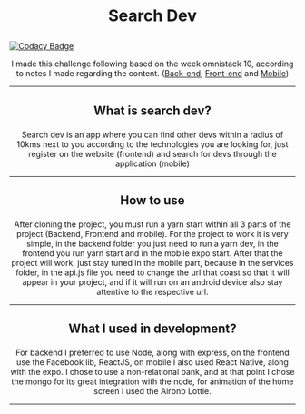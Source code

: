 <h1 align="center">
  <p>Search Dev</p>
</h1>

[![Codacy Badge](https://api.codacy.com/project/badge/Grade/e5ac3515f2e8424b9189c4d9360e0b05)](https://app.codacy.com/manual/lineuxyz/dev-search?utm_source=github.com&utm_medium=referral&utm_content=lineuxyz/dev-search&utm_campaign=Badge_Grade_Dashboard)

<p align="center">I made this challenge following based on the week omnistack 10, according to notes I made regarding the content. (<a href="#gear-back-end">Back-end</a>, <a href="gear-front-end">Front-end</a> and <a href="gear-mobile">Mobile</a>)</p>

---

<h2 align="center">
  <p>What is search dev?</p>
</h2>

<p align="center">Search dev is an app where you can find other devs within a radius of 10kms next to you according to the technologies you are looking for, just register on the website (frontend) and search for devs through the application (mobile)
</p>

---

<h2 align="center">
  <p>How to use</p>
</h2>

<p align="center">After cloning the project, you must run a yarn start within all 3 parts of the project (Backend, Frontend and mobile). For the project to work it is very simple, in the backend folder you just need to run a yarn dev, in the frontend you run yarn start and in the mobile expo start. After that the project will work, just stay tuned in the mobile part, because in the services folder, in the api.js file you need to change the url that coast so that it will appear in your project, and if it will run on an android device also stay attentive to the respective url.</p>

---

<h2 align="center">
  <p>What I used in development?
</p>
</h2>

<p align="center">For backend I preferred to use Node, along with express, on the frontend use the Facebook lib, ReactJS, on mobile I also used React Native, along with the expo. I chose to use a non-relational bank, and at that point I chose the mongo for its great integration with the node, for animation of the home screen I used the Airbnb Lottie.
</p>


---



